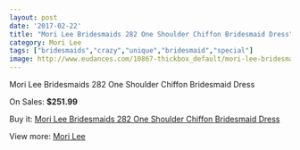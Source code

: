 ```yaml
---
layout: post
date: '2017-02-22'
title: "Mori Lee Bridesmaids 282 One Shoulder Chiffon Bridesmaid Dress"
category: Mori Lee
tags: ["bridesmaids","crazy","unique","bridesmaid","special"]
image: http://www.eudances.com/10867-thickbox_default/mori-lee-bridesmaids-282-one-shoulder-chiffon-bridesmaid-dress.jpg
---
```

Mori Lee Bridesmaids 282 One Shoulder Chiffon Bridesmaid Dress

On Sales: **$251.99**
<a href="https://www.eudances.com/en/mori-lee/3473-mori-lee-bridesmaids-282-one-shoulder-chiffon-bridesmaid-dress.html"><amp-img layout="responsive" width="600" height="600" src="//www.eudances.com/10867-thickbox_default/mori-lee-bridesmaids-282-one-shoulder-chiffon-bridesmaid-dress.jpg" alt="Mori Lee Bridesmaids 282 One Shoulder Chiffon Bridesmaid Dress 0" /></a>
<a href="https://www.eudances.com/en/mori-lee/3473-mori-lee-bridesmaids-282-one-shoulder-chiffon-bridesmaid-dress.html"><amp-img layout="responsive" width="600" height="600" src="//www.eudances.com/10868-thickbox_default/mori-lee-bridesmaids-282-one-shoulder-chiffon-bridesmaid-dress.jpg" alt="Mori Lee Bridesmaids 282 One Shoulder Chiffon Bridesmaid Dress 1" /></a>

Buy it: [Mori Lee Bridesmaids 282 One Shoulder Chiffon Bridesmaid Dress](https://www.eudances.com/en/mori-lee/3473-mori-lee-bridesmaids-282-one-shoulder-chiffon-bridesmaid-dress.html "Mori Lee Bridesmaids 282 One Shoulder Chiffon Bridesmaid Dress")

View more: [Mori Lee](https://www.eudances.com/en/65-mori-lee "Mori Lee")